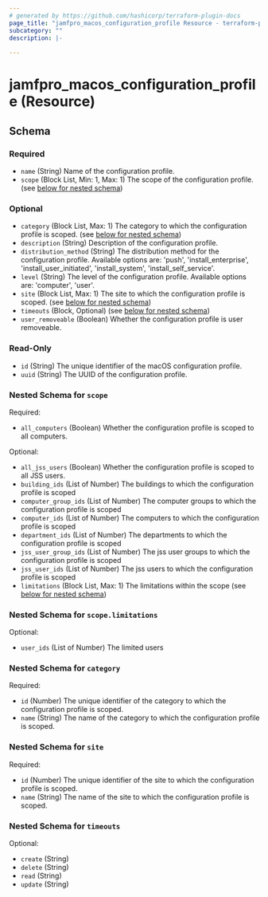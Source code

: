 ```yaml
---
# generated by https://github.com/hashicorp/terraform-plugin-docs
page_title: "jamfpro_macos_configuration_profile Resource - terraform-provider-jamfpro"
subcategory: ""
description: |-
  
---
```


# jamfpro_macos_configuration_profile (Resource)





<!-- schema generated by tfplugindocs -->
## Schema

### Required

- `name` (String) Name of the configuration profile.
- `scope` (Block List, Min: 1, Max: 1) The scope of the configuration profile. (see [below for nested schema](#nestedblock--scope))

### Optional

- `category` (Block List, Max: 1) The category to which the configuration profile is scoped. (see [below for nested schema](#nestedblock--category))
- `description` (String) Description of the configuration profile.
- `distribution_method` (String) The distribution method for the configuration profile. Available options are: 'push', 'install_enterprise', 'install_user_initiated', 'install_system', 'install_self_service'.
- `level` (String) The level of the configuration profile. Available options are: 'computer', 'user'.
- `site` (Block List, Max: 1) The site to which the configuration profile is scoped. (see [below for nested schema](#nestedblock--site))
- `timeouts` (Block, Optional) (see [below for nested schema](#nestedblock--timeouts))
- `user_removeable` (Boolean) Whether the configuration profile is user removeable.

### Read-Only

- `id` (String) The unique identifier of the macOS configuration profile.
- `uuid` (String) The UUID of the configuration profile.

<a id="nestedblock--scope"></a>
### Nested Schema for `scope`

Required:

- `all_computers` (Boolean) Whether the configuration profile is scoped to all computers.

Optional:

- `all_jss_users` (Boolean) Whether the configuration profile is scoped to all JSS users.
- `building_ids` (List of Number) The buildings to which the configuration profile is scoped
- `computer_group_ids` (List of Number) The computer groups to which the configuration profile is scoped
- `computer_ids` (List of Number) The computers to which the configuration profile is scoped
- `department_ids` (List of Number) The departments to which the configuration profile is scoped
- `jss_user_group_ids` (List of Number) The jss user groups to which the configuration profile is scoped
- `jss_user_ids` (List of Number) The jss users to which the configuration profile is scoped
- `limitations` (Block List, Max: 1) The limitations within the scope (see [below for nested schema](#nestedblock--scope--limitations))

<a id="nestedblock--scope--limitations"></a>
### Nested Schema for `scope.limitations`

Optional:

- `user_ids` (List of Number) The limited users



<a id="nestedblock--category"></a>
### Nested Schema for `category`

Required:

- `id` (Number) The unique identifier of the category to which the configuration profile is scoped.
- `name` (String) The name of the category to which the configuration profile is scoped.


<a id="nestedblock--site"></a>
### Nested Schema for `site`

Required:

- `id` (Number) The unique identifier of the site to which the configuration profile is scoped.
- `name` (String) The name of the site to which the configuration profile is scoped.


<a id="nestedblock--timeouts"></a>
### Nested Schema for `timeouts`

Optional:

- `create` (String)
- `delete` (String)
- `read` (String)
- `update` (String)
